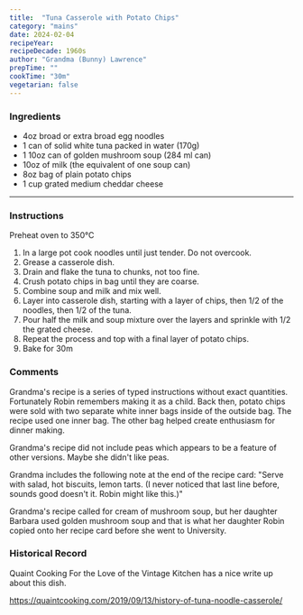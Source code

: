 ```yaml
---
title:  "Tuna Casserole with Potato Chips"
category: "mains"
date: 2024-02-04
recipeYear:
recipeDecade: 1960s
author: "Grandma (Bunny) Lawrence"
prepTime: ""
cookTime: "30m"
vegetarian: false
---
```


### Ingredients

- 4oz broad or extra broad egg noodles
- 1 can of solid white tuna packed in water (170g)
- 1 10oz can of golden mushroom soup (284 ml can)
- 10oz of milk (the equivalent of one soup can)
- 8oz bag of plain potato chips
- 1 cup grated medium cheddar cheese

---

### Instructions

Preheat oven to 350°C

1. In a large pot cook noodles until just tender. Do not overcook.
2. Grease a casserole dish.
3. Drain and flake the tuna to chunks, not too fine.
4. Crush potato chips in bag until they are coarse.
5. Combine soup and milk and mix well.
6. Layer into casserole dish, starting with a layer of chips, then 1/2 of the noodles, then 1/2 of the tuna.
7. Pour half the milk and soup mixture over the layers and sprinkle with 1/2 the grated cheese.
8. Repeat the process and top with a final layer of potato chips.
9. Bake for 30m

### Comments

Grandma's recipe is a series of typed instructions without exact quantities. Fortunately Robin remembers making it as a child. Back then, potato chips were sold with two separate white inner bags inside of the outside bag. The recipe used one inner bag. The other bag helped create enthusiasm for dinner making.

Grandma's recipe did not include peas which appears to be a feature of other versions. Maybe she didn't like peas.

Grandma includes the following note at the end of the recipe card: "Serve with salad, hot biscuits, lemon tarts. (I never noticed that last line before, sounds good doesn't it. Robin might like this.)"

Grandma's recipe called for cream of mushroom soup, but her daughter Barbara used golden mushroom soup and that is what her daughter Robin copied onto her recipe card before she went to University.

### Historical Record

Quaint Cooking For the Love of the Vintage Kitchen has a nice write up about this dish.

<https://quaintcooking.com/2019/09/13/history-of-tuna-noodle-casserole/>
